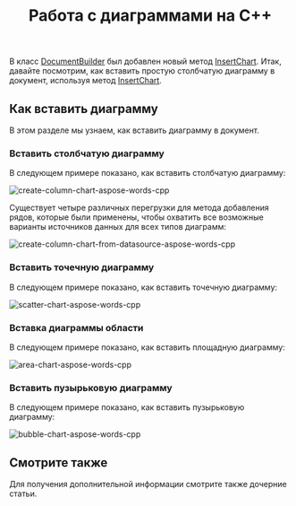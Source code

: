 ﻿---
title: Работа с диаграммами на C++
second_title: Aspose.Words для C++
articleTitle: Работа с графиками
linktitle: Работа с графиками
description: "Введение в функцию построения диаграмм, как создавать диаграммы и манипулировать ими с помощью C++."
type: docs
weight: 310
url: /ru/cpp/working-with-charts/
---

В класс [DocumentBuilder](https://reference.aspose.com/words/cpp/aspose.words/documentbuilder/) был добавлен новый метод [InsertChart](https://reference.aspose.com/words/cpp/aspose.words/documentbuilder/insertchart/). Итак, давайте посмотрим, как вставить простую столбчатую диаграмму в документ, используя метод [InsertChart](https://reference.aspose.com/words/cpp/aspose.words/documentbuilder/insertchart/).

## Как вставить диаграмму

В этом разделе мы узнаем, как вставить диаграмму в документ.

### Вставить столбчатую диаграмму

В следующем примере показано, как вставить столбчатую диаграмму:

![create-column-chart-aspose-words-cpp](working-with-charts-1.png)

Существует четыре различных перегрузки для метода добавления рядов, которые были применены, чтобы охватить все возможные варианты источников данных для всех типов диаграмм:

![create-column-chart-from-datasource-aspose-words-cpp](working-with-charts-2.png)

### Вставить точечную диаграмму

В следующем примере показано, как вставить точечную диаграмму:

![scatter-chart-aspose-words-cpp](working-with-charts-3.png)

### Вставка диаграммы области

В следующем примере показано, как вставить площадную диаграмму:

![area-chart-aspose-words-cpp](working-with-charts-4.png)

### Вставить пузырьковую диаграмму

В следующем примере показано, как вставить пузырьковую диаграмму:

![bubble-chart-aspose-words-cpp](working-with-charts-5.png)

## Смотрите также

Для получения дополнительной информации смотрите также дочерние статьи.